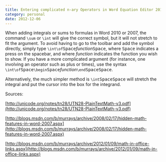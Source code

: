 ```yaml
---
title: Entering complicated n-ary Operators in Word Equation Editor 2010 or 2007
category: personal
date: 2012-12-06
---
```


When adding integrals or sums to formulas in Word 2010 or 2007, the command `\sum` or `\int` will give the correct symbol, but it will not stretch to fit the argument. To avoid having to go to the toolbar and add the symbol directly, simply type `\int\of`<kbd>Space</kbd><em>function</em><kbd>Space</kbd>, where <kbd>Space</kbd> indicates a press on the spacebar, and where <em>function</em> indicates the function you wish to show. If you have a more complicated argument (for instance, one involving an operator such as plus or times), use the syntax `\int\of`<kbd>Space</kbd>`\begin`<kbd>Space</kbd><em>function</em>`\end`<kbd>Space</kbd><kbd>Space</kbd>. <!--more-->

Alternatively, the much simpler method is `\int`<kbd>Space</kbd><kbd>Space</kbd> will stretch the integral and put the cursor into the box for the integrand.

Sources:

[http://unicode.org/notes/tn28/UTN28-PlainTextMath-v3.pdf](http://unicode.org/notes/tn28/UTN28-PlainTextMath-v3.pdf)

[http://blogs.msdn.com/b/murrays/archive/2008/02/17/hidden-math-features-in-word-2007.aspx](http://blogs.msdn.com/b/murrays/archive/2008/02/17/hidden-math-features-in-word-2007.aspx)

[http://blogs.msdn.com/b/murrays/archive/2012/01/09/math-in-office-links.aspx](http://blogs.msdn.com/b/murrays/archive/2012/01/09/math-in-office-links.aspx)

<!--more->
